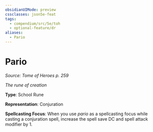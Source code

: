 ```yaml
---
obsidianUIMode: preview
cssclasses: json5e-feat
tags:
  - compendium/src/5e/toh
  - optional-feature/dr
aliases:
  - Pario
---
```

# Pario
*Source: Tome of Heroes p. 259*  

*The rune of creation*

**Type**: School Rune

**Representation**: Conjuration

**Spellcasting Focus**: When you use *pario* as a spellcasting focus while casting a conjuration spell, increase the spell save DC and spell attack modifier by 1.